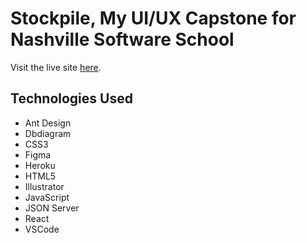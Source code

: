 # Stockpile, My UI/UX Capstone for Nashville Software School

Visit the live site [here](https://asgertler.githib.io/stockpile).

## Technologies Used

- Ant Design
- Dbdiagram
- CSS3
- Figma
- Heroku
- HTML5
- Illustrator
- JavaScript
- JSON Server
- React
- VSCode
